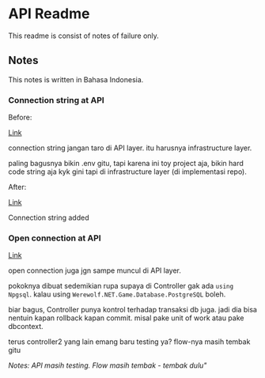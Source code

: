 # API Readme

This readme is consist of notes of failure only.

## Notes

This notes is written in Bahasa Indonesia.

### Connection string at API

Before:

[Link](https://github.com/johaneka06/Werewolf.NET/blob/master/API/Controllers/PlayerController.cs#L28)

connection string jangan taro di API layer. itu harusnya infrastructure layer.

paling bagusnya bikin .env gitu, tapi karena ini toy project aja, bikin hard code string aja kyk gini tapi di infrastructure layer (di implementasi repo).

After:

[Link](https://github.com/johaneka06/Werewolf.NET/blob/master/API/.env)

Connection string added

### Open connection at API

[Link](https://github.com/johaneka06/Werewolf.NET/blob/master/API/Controllers/PlayerController.cs#L29)

open connection juga jgn sampe muncul di API layer.

pokoknya dibuat sedemikian rupa supaya di Controller gak ada ```using Npgsql```. kalau using ```Werewolf.NET.Game.Database.PostgreSQL``` boleh.

biar bagus, Controller punya kontrol terhadap transaksi db juga. jadi dia bisa nentuin kapan rollback kapan commit. misal pake unit of work atau pake dbcontext.

terus controller2 yang lain emang baru testing ya? flow-nya masih tembak gitu



*Notes: API masih testing. Flow masih tembak - tembak dulu"*